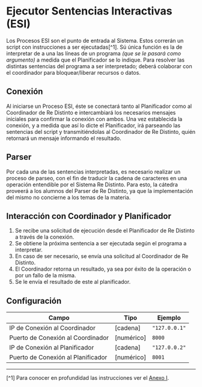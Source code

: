 # Ejecutor Sentencias Interactivas (ESI)

Los Procesos ESI son el punto de entrada al Sistema. Estos correrán un script con instrucciones a ser ejecutadas[^1]. Sú única función es la de interpretar de a una las líneas de un programa _(que se le pasará como argumento)_ a medida que el Planificador se lo indique. Para resolver las distintas sentencias del programa a ser interpretado; deberá colaborar con el coordinador para bloquear/liberar recursos o datos.

## Conexión

Al iniciarse un Proceso ESI, éste se conectará tanto al Planificador como al Coordinador de Re Distinto e intercambiará los necesarios mensajes iniciales para confirmar la conexión con ambos. Una vez establecida la conexión, y a medida que así lo dicte el Planificador, irá parseando las sentencias del script y transmitiéndolas al Coordinador de Re Distinto, quién retornará un mensaje informando el resultado.

## Parser

Por cada una de las sentencias interpretadas, es necesario realizar un proceso de parseo, con el fin de traducir la cadena de caracteres en una operación entendible por el Sistema  Re Distinto. Para esto, la cátedra proveerá a los alumnos del Parser de Re Distinto, ya que la implementación del mismo no concierne a los temas de la materia.

## Interacción con Coordinador y Planificador

1. Se recibe una solicitud de ejecución desde el Planificador de Re Distinto a través de la conexión.
2. Se obtiene la próxima sentencia a ser ejecutada según el programa a interpretar.
3. En caso de ser necesario, se envía una solicitud al Coordinador de Re Distinto.
4. El Coordinador retorna un resultado, ya sea por éxito de la operación o por un fallo de la misma.
5. Se le envía el resultado de este al planificador.

## Configuración

| Campo                              | Tipo       | Ejemplo       |
|------------------------------------|------------|---------------|
| IP de Conexión al Coordinador      | [cadena]   | `"127.0.0.1"` |
| Puerto de Conexión al Coordinador  | [numérico] | `8000`        |
| IP de Conexión al Planificador     | [cadena]   | `"127.0.0.2"` |
| Puerto de Conexión al Planificador | [numérico] | `8001`        |

---
[^1] Para conocer en profundidad las instrucciones ver el [Anexo I](anexo-i---lenguaje-operaciones.md).
